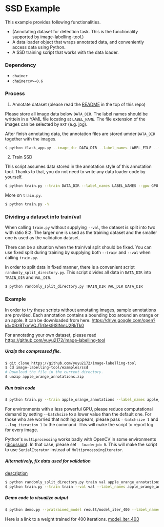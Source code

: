 # SSD Example


This example provides following functionalities.

+ (Annotating dataset for detection task. This is the functionality supported by image-labelling-tool.)
+ A data loader object that wraps annotated data, and conveniently access data using Python.
+ A SSD training script that works with the data loader.


### Dependency

+ `chainer`
+ `chainercv>=0.6`


### Process
1. Annotate dataset (please read the [README](https://github.com/yuyu2172/image-labelling-tool) in the top of this repo)

Please store all image data below `DATA_DIR`. The label names should be writtein in a YAML file locating at `LABEL_NAME`.
The file extension of the images can be selected by `EXT` (e.g. jpg).

After finish annotating data,
the annotation files are stored umder `DATA_DIR` together with the images.

```bash
$ python flask_app.py --image_dir DATA_DIR --label_names LABEL_FILE --file_ext EXT
```

2. Train SSD

This script assumes data stored in the annotation style of this annotation tool.
Thanks to that, you do not need to write any data loader code by yourself.

```bash
$ python train.py --train DATA_DIR --label_names LABEL_NAMES --gpu GPU
```

More on `train.py`.
```bash
$ python train.py -h
```


### Dividing a dataset into train/val
When calling `train.py` without supplying `--val`, the dataset is split into two with ratio 8:2.
The larger one is used as the training dataset and the smaller one is used as the validation dataset.

There can be a situation when the train/val split should be fixed.
You can use fixed split during training by supplying both `--train` and `--val` when calling `train.py`.

In order to split data in fixed manner, there is a convenient script `randomly_split_directory.py`.
This script divides all data in `DATA_DIR` into `TRAIN_DIR` and `VAL_DIR`.

```bash
$ python randomly_split_directory.py TRAIN_DIR VAL_DIR DATA_DIR
```


### Example

In order to try these scripts without annotating images, sample annotations are provided.
Each annotation contains a bounding box around an orange or an apple.
It can be downloaded from here.
https://drive.google.com/open?id=0BzBTxmVQJTrGek9ISlNmU2RkTk0

For annotating your own dataset, please read https://github.com/yuyu2172/image-labelling-tool

##### Unzip the compressed file.
```bash
$ git clone https://github.com/yuyu2172/image-labelling-tool
$ cd image-labelling-tool/examples/ssd
# Download the file in the current directory.
$ unzip apple_orange_annotations.zip
```

##### Run train code
```bash
$ python train.py --train apple_orange_annotations --label_names apple_orange_annotations/apple_orange_label_names.yml --val_iteration 100 --gpu GPU
```

For environments with a less powerful GPU, please reduce computational demand by setting `--batchsize` to a lower value than the default one.
For those who are worried that nothing appears, please pass `--batchsize 1` and `--log_iteration 1` to the command.
This will make the script to report log for every image.

Python's `multiprocessing` works badly with OpenCV in some environments ([dicussion](https://github.com/chainer/chainercv/issues/386#issuecomment-321485827)).
In that case, please set `--loaderjob 0`.
This will make the script to use `SerialIterator` instead of `MultiprocessingIterator`.

##### Alternatively, fix data used for validation
[description](https://github.com/yuyu2172/image-labelling-tool/tree/master/examples/ssd#dividing-dataset-into-trainval)
```bash
$ python randomly_split_directory.py train val apple_orange_annotations
$ python train.py --train train --val val --label_names apple_orange_annotations/apple_orange_label_names.yml --val_iteration 100  --gpu GPU
```

##### Demo code to visualize output

```bash
$ python demo.py --pratrained_model result/model_iter_400 --label_names apple_orange_annotations/apple_orange_label_names.yml apple_orange_annotations/Orange/frame0017.jpg
```

Here is a link to a weight trained for 400 iterations.
[model_iter_400](https://drive.google.com/file/d/0B8QTag5ixHD3NWVGN3FVZHVHdFU/view?usp=sharing)
